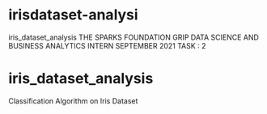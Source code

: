 # irisdataset-analysi
 iris_dataset_analysis
THE SPARKS FOUNDATION
GRIP
DATA SCIENCE AND BUSINESS ANALYTICS INTERN
SEPTEMBER 2021
TASK : 2 



 # iris_dataset_analysis
Classification Algorithm on Iris Dataset
